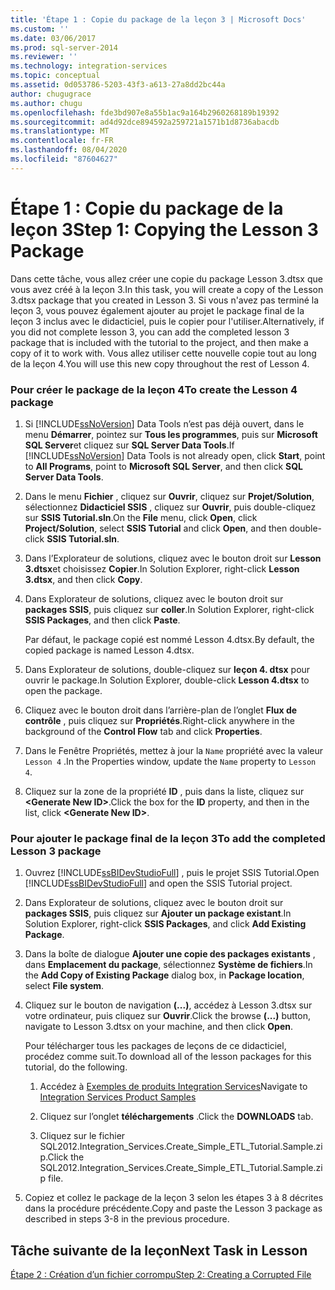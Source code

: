 ```yaml
---
title: 'Étape 1 : Copie du package de la leçon 3 | Microsoft Docs'
ms.custom: ''
ms.date: 03/06/2017
ms.prod: sql-server-2014
ms.reviewer: ''
ms.technology: integration-services
ms.topic: conceptual
ms.assetid: 0d053786-5203-43f3-a613-27a8dd2bc44a
author: chugugrace
ms.author: chugu
ms.openlocfilehash: fde3bd907e8a55b1ac9a164b2960268189b19392
ms.sourcegitcommit: ad4d92dce894592a259721a1571b1d8736abacdb
ms.translationtype: MT
ms.contentlocale: fr-FR
ms.lasthandoff: 08/04/2020
ms.locfileid: "87604627"
---
```

# <a name="step-1-copying-the-lesson-3-package"></a><span data-ttu-id="c6ecf-102">Étape 1 : Copie du package de la leçon 3</span><span class="sxs-lookup"><span data-stu-id="c6ecf-102">Step 1: Copying the Lesson 3 Package</span></span>
  <span data-ttu-id="c6ecf-103">Dans cette tâche, vous allez créer une copie du package Lesson 3.dtsx que vous avez créé à la leçon 3.</span><span class="sxs-lookup"><span data-stu-id="c6ecf-103">In this task, you will create a copy of the Lesson 3.dtsx package that you created in Lesson 3.</span></span> <span data-ttu-id="c6ecf-104">Si vous n'avez pas terminé la leçon 3, vous pouvez également ajouter au projet le package final de la leçon 3 inclus avec le didacticiel, puis le copier pour l'utiliser.</span><span class="sxs-lookup"><span data-stu-id="c6ecf-104">Alternatively, if you did not complete lesson 3, you can add the completed lesson 3 package that is included with the tutorial to the project, and then make a copy of it to work with.</span></span> <span data-ttu-id="c6ecf-105">Vous allez utiliser cette nouvelle copie tout au long de la leçon 4.</span><span class="sxs-lookup"><span data-stu-id="c6ecf-105">You will use this new copy throughout the rest of Lesson 4.</span></span>  
  
### <a name="to-create-the-lesson-4-package"></a><span data-ttu-id="c6ecf-106">Pour créer le package de la leçon 4</span><span class="sxs-lookup"><span data-stu-id="c6ecf-106">To create the Lesson 4 package</span></span>  
  
1.  <span data-ttu-id="c6ecf-107">Si [!INCLUDE[ssNoVersion](../includes/ssnoversion-md.md)] Data Tools n’est pas déjà ouvert, dans le menu **Démarrer**, pointez sur **Tous les programmes**, puis sur **Microsoft SQL Server**et cliquez sur **SQL Server Data Tools**.</span><span class="sxs-lookup"><span data-stu-id="c6ecf-107">If [!INCLUDE[ssNoVersion](../includes/ssnoversion-md.md)] Data Tools is not already open, click **Start**, point to **All Programs**, point to **Microsoft SQL Server**, and then click **SQL Server Data Tools**.</span></span>  
  
2.  <span data-ttu-id="c6ecf-108">Dans le menu **Fichier** , cliquez sur **Ouvrir**, cliquez sur **Projet/Solution**, sélectionnez **Didacticiel SSIS** , cliquez sur **Ouvrir**, puis double-cliquez sur **SSIS Tutorial.sln**.</span><span class="sxs-lookup"><span data-stu-id="c6ecf-108">On the **File** menu, click **Open**, click **Project/Solution**, select **SSIS Tutorial** and click **Open**, and then double-click **SSIS Tutorial.sln**.</span></span>  
  
3.  <span data-ttu-id="c6ecf-109">Dans l’Explorateur de solutions, cliquez avec le bouton droit sur **Lesson 3.dtsx**et choisissez **Copier**.</span><span class="sxs-lookup"><span data-stu-id="c6ecf-109">In Solution Explorer, right-click **Lesson 3.dtsx**, and then click **Copy**.</span></span>  
  
4.  <span data-ttu-id="c6ecf-110">Dans Explorateur de solutions, cliquez avec le bouton droit sur **packages SSIS**, puis cliquez sur **coller**.</span><span class="sxs-lookup"><span data-stu-id="c6ecf-110">In Solution Explorer, right-click **SSIS Packages**, and then click **Paste**.</span></span>  
  
     <span data-ttu-id="c6ecf-111">Par défaut, le package copié est nommé Lesson 4.dtsx.</span><span class="sxs-lookup"><span data-stu-id="c6ecf-111">By default, the copied package is named Lesson 4.dtsx.</span></span>  
  
5.  <span data-ttu-id="c6ecf-112">Dans Explorateur de solutions, double-cliquez sur **leçon 4. dtsx** pour ouvrir le package.</span><span class="sxs-lookup"><span data-stu-id="c6ecf-112">In Solution Explorer, double-click **Lesson 4.dtsx** to open the package.</span></span>  
  
6.  <span data-ttu-id="c6ecf-113">Cliquez avec le bouton droit dans l’arrière-plan de l’onglet **Flux de contrôle** , puis cliquez sur **Propriétés**.</span><span class="sxs-lookup"><span data-stu-id="c6ecf-113">Right-click anywhere in the background of the **Control Flow** tab and click **Properties**.</span></span>  
  
7.  <span data-ttu-id="c6ecf-114">Dans le Fenêtre Propriétés, mettez à jour la `Name` propriété avec la valeur `Lesson 4` .</span><span class="sxs-lookup"><span data-stu-id="c6ecf-114">In the Properties window, update the `Name` property to `Lesson 4`.</span></span>  
  
8.  <span data-ttu-id="c6ecf-115">Cliquez sur la zone de la propriété **ID** , puis dans la liste, cliquez sur **\<Generate New ID>**.</span><span class="sxs-lookup"><span data-stu-id="c6ecf-115">Click the box for the **ID** property, and then in the list, click **\<Generate New ID>**.</span></span>  
  
### <a name="to-add-the-completed-lesson-3-package"></a><span data-ttu-id="c6ecf-116">Pour ajouter le package final de la leçon 3</span><span class="sxs-lookup"><span data-stu-id="c6ecf-116">To add the completed Lesson 3 package</span></span>  
  
1.  <span data-ttu-id="c6ecf-117">Ouvrez [!INCLUDE[ssBIDevStudioFull](../includes/ssbidevstudiofull-md.md)] , puis le projet SSIS Tutorial.</span><span class="sxs-lookup"><span data-stu-id="c6ecf-117">Open [!INCLUDE[ssBIDevStudioFull](../includes/ssbidevstudiofull-md.md)] and open the SSIS Tutorial project.</span></span>  
  
2.  <span data-ttu-id="c6ecf-118">Dans Explorateur de solutions, cliquez avec le bouton droit sur **packages SSIS**, puis cliquez sur **Ajouter un package existant**.</span><span class="sxs-lookup"><span data-stu-id="c6ecf-118">In Solution Explorer, right-click **SSIS Packages**, and click **Add Existing Package**.</span></span>  
  
3.  <span data-ttu-id="c6ecf-119">Dans la boîte de dialogue **Ajouter une copie des packages existants** , dans **Emplacement du package**, sélectionnez **Système de fichiers**.</span><span class="sxs-lookup"><span data-stu-id="c6ecf-119">In the **Add Copy of Existing Package** dialog box, in **Package location**, select **File system**.</span></span>  
  
4.  <span data-ttu-id="c6ecf-120">Cliquez sur le bouton de navigation **(...)**, accédez à Lesson 3.dtsx sur votre ordinateur, puis cliquez sur **Ouvrir**.</span><span class="sxs-lookup"><span data-stu-id="c6ecf-120">Click the browse **(...)** button, navigate to Lesson 3.dtsx on your machine, and then click **Open**.</span></span>  
  
     <span data-ttu-id="c6ecf-121">Pour télécharger tous les packages de leçons de ce didacticiel, procédez comme suit.</span><span class="sxs-lookup"><span data-stu-id="c6ecf-121">To download all of the lesson packages for this tutorial, do the following.</span></span>  
  
    1.  <span data-ttu-id="c6ecf-122">Accédez à [Exemples de produits Integration Services](https://go.microsoft.com/fwlink/?LinkId=275027)</span><span class="sxs-lookup"><span data-stu-id="c6ecf-122">Navigate to [Integration Services Product Samples](https://go.microsoft.com/fwlink/?LinkId=275027)</span></span>  
  
    2.  <span data-ttu-id="c6ecf-123">Cliquez sur l’onglet **téléchargements** .</span><span class="sxs-lookup"><span data-stu-id="c6ecf-123">Click the **DOWNLOADS** tab.</span></span>  
  
    3.  <span data-ttu-id="c6ecf-124">Cliquez sur le fichier SQL2012.Integration_Services.Create_Simple_ETL_Tutorial.Sample.zip.</span><span class="sxs-lookup"><span data-stu-id="c6ecf-124">Click the SQL2012.Integration_Services.Create_Simple_ETL_Tutorial.Sample.zip file.</span></span>  
  
5.  <span data-ttu-id="c6ecf-125">Copiez et collez le package de la leçon 3 selon les étapes 3 à 8 décrites dans la procédure précédente.</span><span class="sxs-lookup"><span data-stu-id="c6ecf-125">Copy and paste the Lesson 3 package as described in steps 3-8 in the previous procedure.</span></span>  
  
## <a name="next-task-in-lesson"></a><span data-ttu-id="c6ecf-126">Tâche suivante de la leçon</span><span class="sxs-lookup"><span data-stu-id="c6ecf-126">Next Task in Lesson</span></span>  
 [<span data-ttu-id="c6ecf-127">Étape 2 : Création d’un fichier corrompu</span><span class="sxs-lookup"><span data-stu-id="c6ecf-127">Step 2: Creating a Corrupted File</span></span>](lesson-4-2-creating-a-corrupted-file.md)  
  
  
